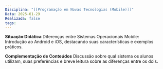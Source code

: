 ```yaml
---
Disciplina: "[[Programação em Novas Tecnologias (Mobile)]]"
Data: 2025-01-29
Realizada: false
tags:
---
```

**Situação Didática**
Diferenças entre Sistemas Operacionais Mobile: Introdução ao Android e iOS, destacando suas características e exemplos práticos.

**Complementação de Conteúdos**
Discussão sobre qual sistema os alunos utilizam, suas preferências e breve leitura sobre as diferenças entre os dois.
